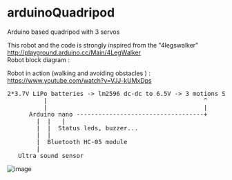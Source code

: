 # arduinoQuadripod
Arduino based quadripod with 3 servos

This robot and the code is strongly inspired from  the "4legswalker" http://playground.arduino.cc/Main/4LegWalker   
Robot block diagram :

Robot in action (walking and avoiding obstacles ) :  https://www.youtube.com/watch?v=VJJ-kUMxDps

<pre>
2*3.7V LiPo batteries -> lm2596 dc-dc to 6.5V -> 3 motions Servos + radar mini servo
          |                                           ^
          |                                           |
      Arduino nano -----------------------------------+
        |  |   |
        |  |  Status leds, buzzer...
        |  |
        |  Bluetooth HC-05 module
        |
   Ultra sound sensor
</pre>

![image](https://cloud.githubusercontent.com/assets/377778/7671552/a24be7e4-fcd5-11e4-8a29-57907ae6fc59.jpg)
